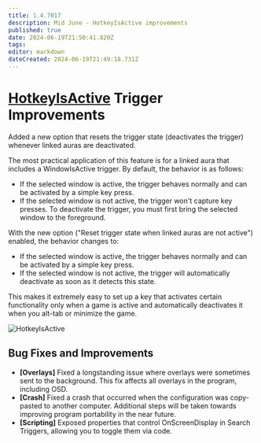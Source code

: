 ```yaml
---
title: 1.4.7017
description: Mid June - HotkeyIsActive improvements
published: true
date: 2024-06-19T21:50:41.820Z
tags: 
editor: markdown
dateCreated: 2024-06-19T21:49:18.731Z
---
```


# [HotkeyIsActive](/en/triggers/hotkey-is-active) Trigger Improvements

Added a new option that resets the trigger state (deactivates the trigger) whenever linked auras are deactivated. 

The most practical application of this feature is for a linked aura that includes a WindowIsActive trigger. By default, the behavior is as follows:

- If the selected window is active, the trigger behaves normally and can be activated by a simple key press.
- If the selected window is not active, the trigger won't capture key presses. To deactivate the trigger, you must first bring the selected window to the foreground.

With the new option ("Reset trigger state when linked auras are not active") enabled, the behavior changes to:

- If the selected window is active, the trigger behaves normally and can be activated by a simple key press.
- If the selected window is not active, the trigger will automatically deactivate as soon as it detects this state.

This makes it extremely easy to set up a key that activates certain functionality only when a game is active and automatically deactivates it when you alt-tab or minimize the game.

![HotkeyIsActive](https://s3.eyeauras.net/media/2024/06/EyeAuras_4xBdABI0eUEK2BvL.png)

## Bug Fixes and Improvements
- **[Overlays]** Fixed a longstanding issue where overlays were sometimes sent to the background. This fix affects all overlays in the program, including OSD.
- **[Crash]** Fixed a crash that occurred when the configuration was copy-pasted to another computer. Additional steps will be taken towards improving program portability in the near future.
- **[Scripting]** Exposed properties that control OnScreenDisplay in Search Triggers, allowing you to toggle them via code.


